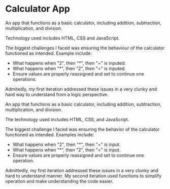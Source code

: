# Calculator App
An app that functions as a basic calculator, including addition, subtraction, multiplication, and division. 

Technology used includes HTML, CSS and JavaScript. 

The biggest challenges I faced was ensuring the behaviour of the calculator functioned as intended. Example include:
  - What happens when "2", then "*", then "=" is inputed.
  - What happens when "*", then "2", then "=" is inputed.
  - Ensure values are properly reassigned and set to continue one operations.

Admitedly, my first iteration addressed these issues in a very clunky and hard way to understand from a logic perspective.

An app that functions as a basic calculator, including addition, subtraction, multiplication, and division.

The technology used includes HTML, CSS, and JavaScript.

The biggest challenge I faced was ensuring the behavior of the calculator functioned as intended. Examples include:
  - What happens when "2", then "*", then "=" is input.
  - What happens when "*", then "2", then "=" is input.
  - Ensure values are properly reassigned and set to continue one operation.

Admittedly, my first iteration addressed these issues in a very clunky and hard to understand manner. My second iteration used functions to simplify operation and make understanding the code easier.

